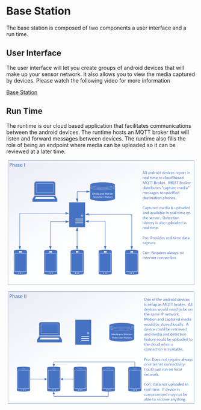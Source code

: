 # Base Station

The base station is composed of two components a user interface and a run time.

## User Interface
The user interface will let you create groups of android devices that will make up your sensor network. 
It also allows you to view the media captured by devices.  Please watch the following video for more information

[Base Station](https://www.youtube.com/watch?v=vRtTBfIpvDA)

## Run Time
The runtime is our cloud based application that facilitates communications between the android devices.  The runtime hosts an MQTT broker
that will listen and forward messages between devices.  The runtime also fills the role of being an endpoint where media can be uploaded 
so it can be reviewed at a later time.

![Architecture](./images/Architecture.png)


